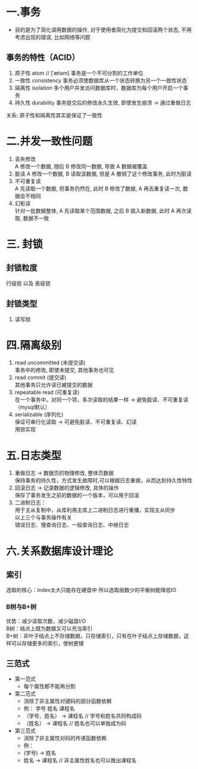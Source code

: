 # 一.事务  

- 目的是为了简化调用数据的操作, 对于使用者简化为提交和回滚两个状态, 不用考虑出现的错误, 比如网络等问题

## 事务的特性（ACID）  

1. 原子性 atom // [ˈætəm]
事务是一个不可分割的工作单位  
2. 一致性  consistency
事务必须使数据库从一个状态转换为另一个一致性状态  
3. 隔离性  isolation
多个用户并发访问数据库时，数据库为每个用户开启一个事务  
4. 持久性  durability
事务提交后的修改永久生效, 即使发生崩溃 -> 通过重做日志  

关系: 原子性和隔离性其实是保证了一致性  

# 二.并发一致性问题

1. 丢失修改  
A 修改一个数据, 随后 B 修改同一数据, 导致 A 数据被覆盖  
2. 脏读
A 修改一个数据, B 读取该数据, 但是 A 撤销了这个修改事务, 此时为脏读  
3. 不可重复读  
A 先读取一个数据, 但事务仍然在, 此时 B 修改了数据, A 再去重复读一次, 数据会不相同  
4. 幻影读  
针对一批数据整体, A 先读取某个范围数据, 之后 B 插入新数据, 此时 A 再次读取, 数据不一致 

# 三. 封锁

## 封锁粒度

行级锁 以及 表级锁

## 封锁类型

1. 读写锁

# 四.隔离级别

1. read uncommitted (未提交读)  
事务中的修改, 即使未提交, 其他事务也可见  
2. read commit (提交读)  
其他事务只允许读已被提交的数据  
3. repeatable read (可重复读)  
在一个事务中，对同一个项，多次读取的结果一样 -> 避免脏读、不可重复读（mysql默认）  
4. serializable (序列化)  
保证可串行化读取 -> 可避免脏读、不可重复读、幻读  
用锁实现  

# 五.日志类型

1. 重做日志 -> 数据页的物理修改, 整体页数据  
保持事务的持久性，方式发生故障时,可以根据日志重做，从而达到持久性特性  
2. 回滚日志 -> 记录数据的逻辑修改, 具体的操作  
保存了事务发生之前的数据的一个版本，可以用于回滚  
3. 二进制日志：  
用于主从复制中，从库利用主库上二进制日志进行重播，实现主从同步  
以上三个与事务操作有关  
错误日志、慢查询日志、一般查询日志、中继日志  

# 六.关系数据库设计理论

## 索引  

选取的核心：index太大只能存在硬盘中 所以选取层数少的平衡树能降低IO

### B树与B+树  

优势：减少读取次数，减少磁盘I/O  
B树：结点上既为数据又可以充当索引  
B+树：非叶子结点上不存储数据，只存储索引，只有在叶子结点上存储数据，这样可以存储更多的索引，使树更矮  

## 三范式  

- 第一范式
  - 每个属性都不能再分割  
- 第二范式  
  - 消除了非主属性对键码的部分函数依赖  
  - 例： 学号 姓名 课程名
  - （学号、姓名） -> 课程名 // 学号和姓名共同构成码  
  - （姓名） -> 课程名  // 姓名也可以单独成为码  
- 第三范式  
  - 消除了非主属性对码的传递函数依赖  
  - 例：  
  - (学号) -> 姓名  
  - 姓名 -> 课程名  // 非主属性姓名也可以推出课程名
